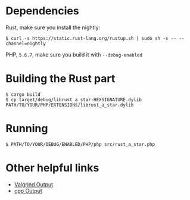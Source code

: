 # Dependencies

Rust, make sure you install the nightly:

```
$ curl -s https://static.rust-lang.org/rustup.sh | sudo sh -s -- --channel=nightly
```

PHP, `5.6.7`, make sure you build it with `--debug-enabled`

# Building the Rust part

```
$ cargo build
$ cp target/debug/librust_a_star-HEXSIGNATURE.dylib PATH/TO/YOUR/PHP/EXTENSIONS/librust_a_star.dylib
```

# Running

```
$ PATH/TO/YOUR/DEBUG/ENABLED/PHP/php src/rust_a_star.php
```

# Other helpful links

 - [Valgrind Output](https://gist.github.com/jaredonline/e1317b4fe95db20b9dba)
 - [cpp Output](https://gist.github.com/jaredonline/f17f95e1a4705d8d14ed)
